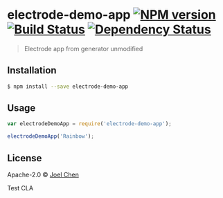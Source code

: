 # electrode-demo-app [![NPM version][npm-image]][npm-url] [![Build Status][travis-image]][travis-url] [![Dependency Status][daviddm-image]][daviddm-url]
> Electrode app from generator unmodified

## Installation

```sh
$ npm install --save electrode-demo-app
```

## Usage

```js
var electrodeDemoApp = require('electrode-demo-app');

electrodeDemoApp('Rainbow');
```
## License

Apache-2.0 © [Joel Chen]()

Test CLA

[npm-image]: https://badge.fury.io/js/electrode-demo-app.svg
[npm-url]: https://npmjs.org/package/electrode-demo-app
[travis-image]: https://travis-ci.org/electrode-io/electrode-demo-app.svg?branch=master
[travis-url]: https://travis-ci.org/electrode-io/electrode-demo-app
[daviddm-image]: https://david-dm.org/electrode-io/electrode-demo-app.svg?theme=shields.io
[daviddm-url]: https://david-dm.org/electrode-io/electrode-demo-app

